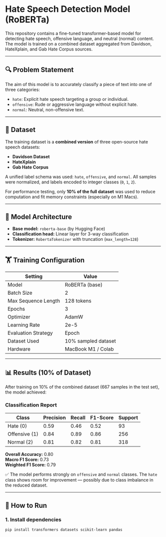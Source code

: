 # Hate Speech Detection Model (RoBERTa)

This repository contains a fine-tuned transformer-based model for detecting hate speech, offensive language, and neutral (normal) content. The model is trained on a combined dataset aggregated from Davidson, HateXplain, and Gab Hate Corpus sources.

---

## 🔍 Problem Statement

The aim of this model is to accurately classify a piece of text into one of three categories:

- `hate`: Explicit hate speech targeting a group or individual.
- `offensive`: Rude or aggressive language without explicit hate.
- `normal`: Neutral, non-offensive text.

---

## 📁 Dataset

The training dataset is a **combined version** of three open-source hate speech datasets:

- **Davidson Dataset**
- **HateXplain**
- **Gab Hate Corpus**

A unified label schema was used: `hate`, `offensive`, and `normal`. All samples were normalized, and labels encoded to integer classes (`0`, `1`, `2`).

For performance testing, only **10% of the full dataset** was used to reduce computation and fit memory constraints (especially on M1 Macs).

---

## 🧠 Model Architecture

- **Base model:** `roberta-base` (by Hugging Face)
- **Classification head:** Linear layer for 3-way classification
- **Tokenizer:** `RobertaTokenizer` with truncation (`max_length=128`)

---

## 🏋️ Training Configuration

| Setting                     | Value               |
|----------------------------|---------------------|
| Model                      | RoBERTa (base)      |
| Batch Size                 | 2                   |
| Max Sequence Length        | 128 tokens          |
| Epochs                     | 3                   |
| Optimizer                  | AdamW               |
| Learning Rate              | 2e-5                |
| Evaluation Strategy        | Epoch               |
| Dataset Used               | 10% sampled dataset |
| Hardware                   | MacBook M1 / Colab  |

---

## 📊 Results (10% of Dataset)

After training on 10% of the combined dataset (667 samples in the test set), the model achieved:

### **Classification Report**

| Class       | Precision | Recall | F1-Score | Support |
|-------------|-----------|--------|----------|---------|
| Hate (0)    | 0.59      | 0.46   | 0.52     | 93      |
| Offensive (1)| 0.84     | 0.89   | 0.86     | 256     |
| Normal (2)  | 0.81      | 0.82   | 0.81     | 318     |

**Overall Accuracy:** 0.80  
**Macro F1 Score:** 0.73  
**Weighted F1 Score:** 0.79

✅ The model performs strongly on `offensive` and `normal` classes. The `hate` class shows room for improvement — possibly due to class imbalance in the reduced dataset.

---

## 🧪 How to Run

### 1. Install dependencies

```bash
pip install transformers datasets scikit-learn pandas
